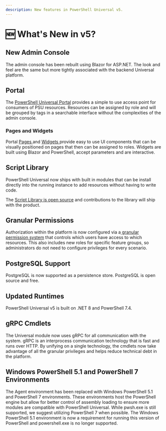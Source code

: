 ```yaml
---
description: New features in PowerShell Universal v5.
---
```


# 🆕 What's New in v5?

## New Admin Console

The admin console has been rebuilt using Blazor for ASP.NET. The look and feel are the same but more tightly associated with the backend Universal platform.

## Portal

The [PowerShell Universal Portal](broken-reference) provides a simple to use access point for consumers of PSU resources.  Resources can be assigned by role and will be grouped by tags in a searchable interface without the complexities of the admin console.&#x20;

### Pages and Widgets

Portal [Pages ](portal/portal-pages.md)and [Widgets ](portal/portal-widgets/)provide easy to use UI components that can be visually positioned on pages that then can be assigned to roles. Widgets are built using Blazor and PowerShell, accept parameters and are interactive.

## Script Library

PowerShell Universal now ships with built in modules that can be install directly into the running instance to add resources without having to write code.&#x20;

The [Script Library is open source](https://github.com/ironmansoftware/scripts) and contributions to the library will ship with the product.&#x20;

## Granular Permissions

Authorization within the platform is now configured via a[ granular permission system](security/enterprise-security/permissions.md) that controls which users have access to which resources. This also includes new roles for specific feature groups, so administrators do not need to configure privileges for every scenario.&#x20;

## PostgreSQL Support

PostgreSQL is now supported as a persistence store. PostgreSQL is open source and free.

## Updated Runtimes

PowerShell Universal v5 is built on .NET 8 and PowerShell 7.4.

## gRPC Cmdlets

The Universal module now uses gRPC for all communication with the system. gRPC is an interprocess communication technology that is fast and runs over HTTP. By unifying on a single technology, the cmdlets now take advantage of all the granular privileges and helps reduce technical debt in the platform.&#x20;

## Windows PowerShell 5.1 and PowerShell 7 Environments

The Agent environment has been replaced with Windows PowerShell 5.1 and PowerShell 7 environments. These environments host the PowerShell engine but allow for better control of assembly loading to ensure more modules are compatible with PowerShell Universal. While pwsh.exe is still supported, we suggest utilizing PowerShell 7 when possible. The Windows PowerShell 5.1 environment is now a requirement for running this version of PowerShell and powershell.exe is no longer supported.


